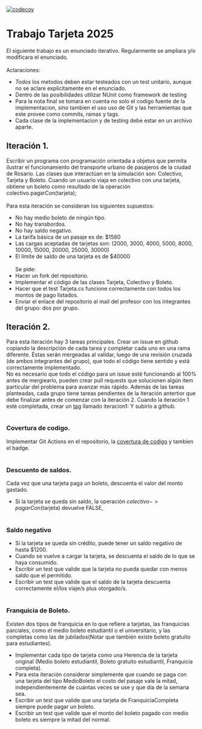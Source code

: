 [![codecov](https://codecov.io/github/Tomi-lujan/TrabajoTarjeta2025/graph/badge.svg?token=YU0CSCHYMW)](https://codecov.io/github/Tomi-lujan/TrabajoTarjeta2025)

# Trabajo Tarjeta 2025

El siguiente trabajo es un enunciado iterativo. Regularmente se ampliara y/o modificara el enunciado.
<br><br>
Aclaraciones: 
- *Todos* los metodos deben estar testeados con un test unitario, aunque no se aclare explicitamente en el enunciado.
- Dentro de las posibilidades utilizar NUnit como framework de testing
- Para la nota final se tomara en cuenta no solo el codigo fuente de la implementacion, sino tambien el uso uso de Git y las herramientas que este provee como commits, ramas y tags.
- Cada clase de la implementacion y de testing debe estar en un archivo aparte.

## Iteración 1.
Escribir un programa con programación orientada a objetos que permita ilustrar el funcionamiento del transporte urbano de pasajeros de la ciudad de Rosario.
Las clases que interactúan en la simulación son: Colectivo, Tarjeta y Boleto.
Cuando un usuario viaja en colectivo con una tarjeta, obtiene un boleto como resultado de la operación colectivo.pagarCon(tarjeta);
<br><br>
Para esta iteración se consideran los siguientes supuestos:
 - No hay medio boleto de ningún tipo.
 - No hay transbordos.
 - No hay saldo negativo.
 - La tarifa básica de un pasaje es de: $1580
 - Las cargas aceptadas de tarjetas son: (2000, 3000, 4000, 5000, 8000, 10000, 15000, 20000, 25000, 30000)
 - El límite de saldo de una tarjeta es de $40000
<br><br>
Se pide:
 - Hacer un fork del repositorio.
 - Implementar el código de las clases Tarjeta, Colectivo y Boleto.
 - Hacer que el test Tarjeta.cs funcione correctamente con todos los montos de pago listados.
 - Enviar el enlace del repositorio al mail del profesor con los integrantes del grupo: dos por grupo.

## Iteración 2.
Para esta iteración hay 3 tareas principales. Crear un issue en github copiando la descripción de cada tarea y completar cada uno en una rama diferente. Éstas serán mergeadas al validar, luego de una revisión cruzada (de ambos integrantes del grupo), que todo el código tiene sentido y está correctamente implementado.<br>
No es necesario que todo el código para un issue esté funcionando al 100% antes de mergiearlo, pueden crear pull requests que solucionen algún item particular del problema para avanzar más rápido.
Además de las tareas planteadas, cada grupo tiene tareas pendientes de la iteración antertior que debe finalizar antes de comenzar con la iteración 2. Cuando la iteración 1 esté completada, crear un [tag](https://git-scm.com/book/en/v2/Git-Basics-Tagging) llamado iteracion1: Y subirlo a github.
<br><br>
### Covertura de codigo.
Implementar Git Actions en el repositorio, la [covertura de codigo](https://about.codecov.io/) y tambien el badge.
<br><br>
### Descuento de saldos.
Cada vez que una tarjeta paga un boleto, descuenta el valor del monto gastado.
 - Si la tarjeta se queda sin saldo, la operación $colectivo->pagarCon($tarjeta) devuelve FALSE,
<br><br>   
### Saldo negativo
- Si la tarjeta se queda sin crédito, puede tener un saldo negativo de hasta $1200.
- Cuando se vuelve a cargar la tarjeta, se descuenta el saldo de lo que se haya consumido.
- Escribir un test que valide que la tarjeta no pueda quedar con menos saldo que el permitido.
- Escribir un test que valide que el saldo de la tarjeta descuenta correctamente el/los viaje/s plus otorgado/s.
<br><br>
### Franquicia de Boleto.
Existen dos tipos de franquicia en lo que refiere a tarjetas, las franquicias parciales, como el medio boleto estudiantil o el universitario, y las completas como las de jubilados(Notar que también existe boleto gratuito para estudiantes).
- Implementar cada tipo de tarjeta como una Herencia de la tarjeta original (Medio boleto estudiantil, Boleto gratuito estudiantil, Franquicia completa).
- Para esta iteración considerar simplemente que cuando se paga con una tarjeta del tipo MedioBoleto el costo del pasaje vale la mitad, independientemente de cuántas veces se use y que día de la semana sea.
- Escribir un test que valide que una tarjeta de FranquiciaCompleta siempre puede pagar un boleto.
- Escribir un test que valide que el monto del boleto pagado con medio boleto es siempre la mitad del normal.
